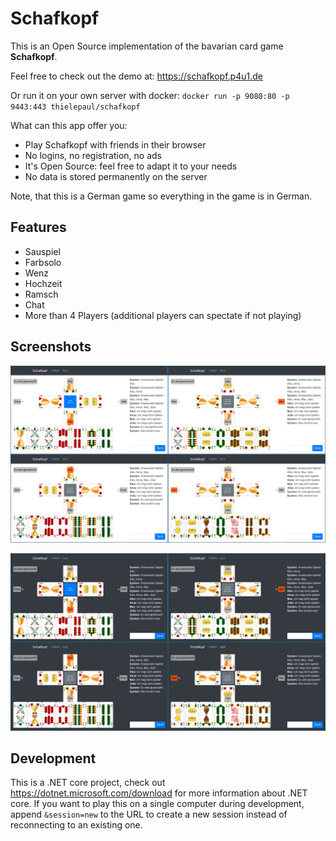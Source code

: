 # Schafkopf
This is an Open Source implementation of the bavarian card game **Schafkopf**.

Feel free to check out the demo at: https://schafkopf.p4u1.de

Or run it on your own server with docker: `docker run -p 9080:80 -p 9443:443 thielepaul/schafkopf`

What can this app offer you:
* Play Schafkopf with friends in their browser
* No logins, no registration, no ads
* It's Open Source: feel free to adapt it to your needs
* No data is stored permanently on the server

Note, that this is a German game so everything in the game is in German.

## Features
* Sauspiel
* Farbsolo
* Wenz
* Hochzeit
* Ramsch
* Chat
* More than 4 Players (additional players can spectate if not playing)

## Screenshots

![screenshot of app in light mode](screenshots/light.png "Light Mode")

![screenshot of app in dark mode](screenshots/dark.png "Dark Mode")

## Development
This is a .NET core project, check out https://dotnet.microsoft.com/download for more information about .NET core.
If you want to play this on a single computer during development, append `&session=new` to the URL to create a new session instead of reconnecting to an existing one.
